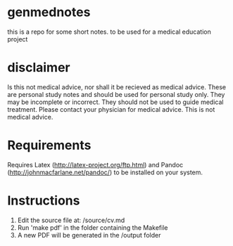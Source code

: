 # genmednotes
this is a repo for some short notes. to be used for a medical education project 

# disclaimer 

Is this not medical advice, nor shall it be recieved as medical advice. These are personal study notes and should be used for personal study only. They may be incomplete or incorrect. They should not be used to guide medical treatment. Please contact your physician for medical advice. This is not medical advice.

# Requirements

Requires Latex (http://latex-project.org/ftp.html) and Pandoc (http://johnmacfarlane.net/pandoc/) to be installed on your system.

# Instructions

1. Edit the source file at: /source/cv.md
2. Run 'make pdf' in the folder containing the Makefile
3. A new PDF will be generated in the /output folder

